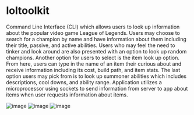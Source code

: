 # loltoolkit
Command Line Interface (CLI) which allows users to look up information about the popular video game League of Legends.
Users may choose to search for a champion by name and have information about them including their title, passive, and active abilities.
Users who may feel the need to tinker and look around are also presented with an option to look up random champions. 
Another option for users to select is the item look up option. From here, users can type in the name of an item their curious about and receive information including its cost, build path, and item stats.
The last option users may pick from is to look up summoner abilities which includes descriptions, cool downs, and ability range.
Application utilizes a microprocessor using sockets to send information from server to app about items when user requests information about items. 

![image](https://github.com/shellingghost/loltoolkit/assets/97666032/129a60a5-f138-4d93-848c-5039db109df3)
![image](https://github.com/shellingghost/loltoolkit/assets/97666032/686f5859-4e2e-46ca-bb01-6d42e045db3f)
![image](https://github.com/shellingghost/loltoolkit/assets/97666032/33a72521-af16-4eac-9878-270de9d6a516)

